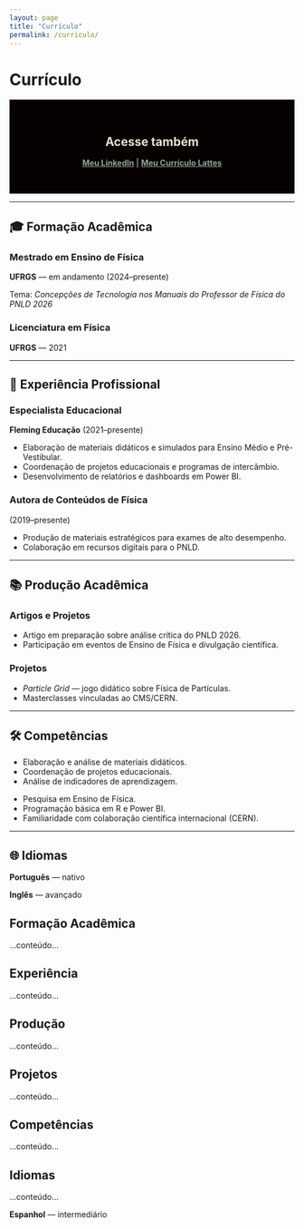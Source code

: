```yaml
---
layout: page
title: "Currículo"
permalink: /curriculo/
---
```


# Currículo

<section class="feature" style="background:#070001; color:#E9E0D1; padding:2rem; text-align:center;">
  <h2 style="margin-bottom:1rem;">Acesse também</h2>
  <p>
    <a href="https://www.linkedin.com/in/seuusuario" target="_blank" style="color:#91A798; font-weight:700;">Meu LinkedIn</a> | 
    <a href="http://lattes.cnpq.br/seu-id-lattes" target="_blank" style="color:#91A798; font-weight:700;">Meu Currículo Lattes</a>
  </p>
</section>

---

## 🎓 Formação Acadêmica
<div class="grid">
  <div>
    <h3>Mestrado em Ensino de Física</h3>
    <p><strong>UFRGS</strong> — em andamento (2024–presente)</p>
    <p>Tema: <em>Concepções de Tecnologia nos Manuais do Professor de Física do PNLD 2026</em></p>
  </div>
  <div>
    <h3>Licenciatura em Física</h3>
    <p><strong>UFRGS</strong> — 2021</p>
  </div>
</div>

---

## 💼 Experiência Profissional
<div class="grid">
  <div>
    <h3>Especialista Educacional</h3>
    <p><strong>Fleming Educação</strong> (2021–presente)</p>
    <ul>
      <li>Elaboração de materiais didáticos e simulados para Ensino Médio e Pré-Vestibular.</li>
      <li>Coordenação de projetos educacionais e programas de intercâmbio.</li>
      <li>Desenvolvimento de relatórios e dashboards em Power BI.</li>
    </ul>
  </div>
  <div>
    <h3>Autora de Conteúdos de Física</h3>
    <p>(2019–presente)</p>
    <ul>
      <li>Produção de materiais estratégicos para exames de alto desempenho.</li>
      <li>Colaboração em recursos digitais para o PNLD.</li>
    </ul>
  </div>
</div>

---

## 📚 Produção Acadêmica
<div class="grid">
  <div>
    <h3>Artigos e Projetos</h3>
    <ul>
      <li>Artigo em preparação sobre análise crítica do PNLD 2026.</li>
      <li>Participação em eventos de Ensino de Física e divulgação científica.</li>
    </ul>
  </div>
  <div>
    <h3>Projetos</h3>
    <ul>
      <li><em>Particle Grid</em> — jogo didático sobre Física de Partículas.</li>
      <li>Masterclasses vinculadas ao CMS/CERN.</li>
    </ul>
  </div>
</div>

---

## 🛠️ Competências
<div class="grid">
  <div>
    <ul>
      <li>Elaboração e análise de materiais didáticos.</li>
      <li>Coordenação de projetos educacionais.</li>
      <li>Análise de indicadores de aprendizagem.</li>
    </ul>
  </div>
  <div>
    <ul>
      <li>Pesquisa em Ensino de Física.</li>
      <li>Programação básica em R e Power BI.</li>
      <li>Familiaridade com colaboração científica internacional (CERN).</li>
    </ul>
  </div>
</div>

---

## 🌐 Idiomas
<div class="grid">
  <div>
    <p><strong>Português</strong> — nativo</p>
    <p><strong>Inglês</strong> — avançado</p>
  </div>

  <h2 id="formacao">Formação Acadêmica</h2>
...conteúdo...

<h2 id="experiencia">Experiência</h2>
...conteúdo...

<h2 id="producao">Produção</h2>
...conteúdo...

<h2 id="projetos">Projetos</h2>
...conteúdo...

<h2 id="competencias">Competências</h2>
...conteúdo...

<h2 id="idiomas">Idiomas</h2>
...conteúdo...
  <div>
    <p><strong>Espanhol</strong> — intermediário</p>
  </div>
</div>
